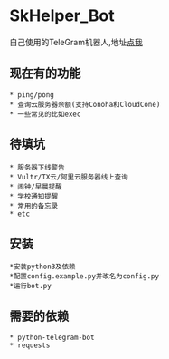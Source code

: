 
# SkHelper_Bot

自己使用的TeleGram机器人,地址[点我](https://t.me/SkHelper9_Bot)

## 现在有的功能
    * ping/pong
    * 查询云服务器余额(支持Conoha和CloudCone)
    * 一些常见的比如exec

## 待填坑
    * 服务器下线警告
    * Vultr/TX云/阿里云服务器线上查询
    * 闹钟/早晨提醒
    * 学校通知提醒
    * 常用的备忘录
    * etc
## 安装
    *安装python3及依赖
    *配置config.example.py并改名为config.py
    *运行bot.py
    
## 需要的依赖
    * python-telegram-bot
    * requests